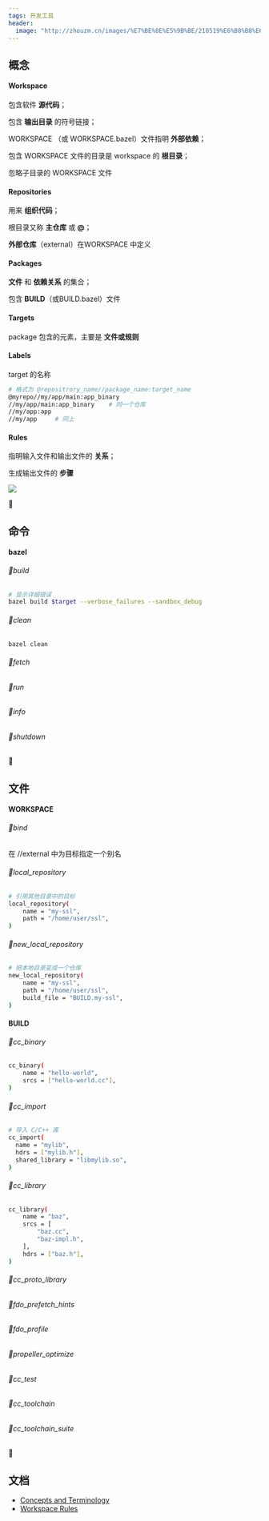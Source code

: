 ```yaml
---
tags: 开发工具
header:
  image: "http://zhouzm.cn/images/%E7%BE%8E%E5%9B%BE/210519%E6%B8%B8%E6%88%8F.jpg"
---
```




## 概念

#### Workspace

包含软件 **源代码**；

包含 **输出目录** 的符号链接；

WORKSPACE （或 WORKSPACE.bazel）文件指明 **外部依赖**；

包含 WORKSPACE 文件的目录是 workspace 的 **根目录**；

忽略子目录的 WORKSPACE 文件



#### Repositories

用来 **组织代码**；

根目录又称 **主仓库** 或 **@**；

**外部仓库**（external）在WORKSPACE 中定义



#### Packages

**文件** 和 **依赖关系** 的集合；

包含 **BUILD**（或BUILD.bazel）文件



#### Targets

package 包含的元素，主要是 **文件或规则**



#### Labels

target 的名称

```bash
# 格式为 @repositrory_name//package_name:target_name
@myrepo//my/app/main:app_binary
//my/app/main:app_binary    # 同一个仓库
//my/app:app
//my/app     # 同上
```



#### Rules

指明输入文件和输出文件的 **关系**；

生成输出文件的 **步骤**

![](http://zhouzm.cn/DailyNotes/assets/images/bazel.webp)

🌴

## 命令

#### bazel

###### 🔹build

```bash
# 显示详细错误
bazel build $target --verbose_failures --sandbox_debug
```

###### 🔹clean

```bash
bazel clean
```

###### 🔹fetch

###### 🔹run

###### 🔹info

###### 🔹shutdown

🌴

## 文件

#### WORKSPACE

###### 🔹bind

在 //external 中为目标指定一个别名



###### 🔹local_repository

```bash
# 引用其他目录中的目标
local_repository(
    name = "my-ssl",
    path = "/home/user/ssl",
)
```



###### 🔹new_local_repository

```bash
# 把本地目录变成一个仓库
new_local_repository(
    name = "my-ssl",
    path = "/home/user/ssl",
    build_file = "BUILD.my-ssl",
)
```



#### BUILD

###### 🔹cc_binary

```bash
cc_binary(
    name = "hello-world",
    srcs = ["hello-world.cc"],
)
```

###### 🔹cc_import

```bash
# 导入 C/C++ 库
cc_import(
  name = "mylib",
  hdrs = ["mylib.h"],
  shared_library = "libmylib.so",
)
```

###### 🔹cc_library

```bash
cc_library(
    name = "baz",
    srcs = [
        "baz.cc",
        "baz-impl.h",
    ],
    hdrs = ["baz.h"],
)
```

###### 🔹cc_proto_library

###### 🔹fdo_prefetch_hints

###### 🔹fdo_profile

###### 🔹propeller_optimize

###### 🔹cc_test

###### 🔹cc_toolchain

###### 🔹cc_toolchain_suite

🌴

## 文档

* [Concepts and Terminology](https://docs.bazel.build/versions/master/build-ref.html)
* [Workspace Rules](https://docs.bazel.build/versions/master/be/workspace.html)

